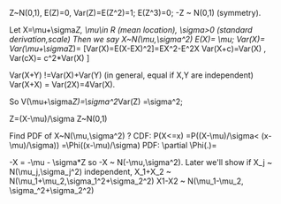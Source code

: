 
Z~N(0,1), E(Z)=0, Var(Z)=E(Z^2)=1; 
E(Z^3)=0; 
-Z ~ N(0,1) (symmetry). 

Let X=\mu+\sigma*Z, \mu\in R (mean location), \sigma>0 (standard derivation,scale) 
Then we say X~N(\mu,\sigma^2) 
E(X)= \mu; Var(X)= Var(\mu+\sigma*Z)=
[Var(X)=E(X-EX)^2]=EX^2-E^2X 
Var(X+c)=Var(X) , Var(cX)= c^2*Var(X)  ]

Var(X+Y) !=Var(X)+Var(Y) (in general, equal if X,Y are independent) 
Var(X+X) = Var(2X)=4Var(X). 

So V(\mu+\sigma*Z)=\sigma^2*Var(Z) =\sigma^2; 

Z=(X-\mu)/\sigma Z~N(0,1) 

Find PDF of X~N(\mu,\sigma^2) ?
CDF:
P(X<=x) =P((X-\mu)/\sigma< (x-\mu)/\sigma)) =\Phi((x-\mu)/\sigma) 
PDF: 
\partial \Phi(.)= 

-X = -\mu - \sigma*Z so -X ~ N(-\mu,\sigma^2). 
Later we'll show if X_j ~ N(\mu_j,\sigma_j^2) independent, X_1+X_2 ~ N(\mu_1+\mu_2,\sigma_1^2+\sigma_2^2) 
X1-X2 ~ N(\mu_1-\mu_2, \sigma_^2+\sigma_2^2) 




